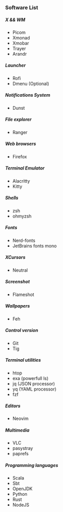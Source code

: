 ### Software List

##### X && WM
- Picom
- Xmonad
- Xmobar
- Trayer
- Arandr

##### Launcher
- Rofi
- Dmenu (Optional)

##### Notifications System
- Dunst

##### File explorer
- Ranger

##### Web browsers
- Firefox

##### Terminal Emulator
- Alacritty
- Kitty

##### Shells
- zsh
- ohmyzsh

##### Fonts
- Nerd-fonts
- JetBrains fonts mono

##### XCursors
- Neutral

##### Screenshot
- Flameshot

##### Wallpapers
- Feh

##### Control version
- Git
- Tig

##### Terminal utilities
- htop
- exa (powerfull ls)
- jq (JSON processor)
- yq (YAML processor)
- fzf

##### Editors
- Neovim

##### Multimedia
- VLC
- pasystray
- paprefs

##### Programming languages
- Scala 
- Sbt
- OpenJDK
- Python
- Rust
- NodeJS

